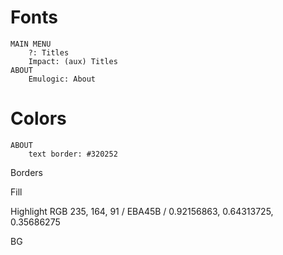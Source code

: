 # Fonts 
	MAIN MENU
		?: Titles
		Impact: (aux) Titles
	ABOUT
		Emulogic: About

# Colors
	ABOUT 
		text border: #320252

Borders

Fill

Highlight
	RGB 235, 164, 91 / EBA45B / 0.92156863, 0.64313725, 0.35686275
	
BG	
